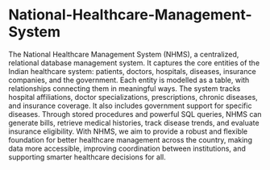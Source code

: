 # National-Healthcare-Management-System

The National Healthcare Management System (NHMS), a centralized, 
relational database management system. It captures the core entities of the Indian healthcare 
system: patients, doctors, hospitals, diseases, insurance companies, and the government. Each entity 
is modelled as a table, with relationships connecting them in meaningful ways. 
The system tracks hospital affiliations, doctor specializations, prescriptions, chronic diseases, and 
insurance coverage. It also includes government support for specific diseases. Through stored 
procedures and powerful SQL queries, NHMS can generate bills, retrieve medical histories, track 
disease trends, and evaluate insurance eligibility. 
With NHMS, we aim to provide a robust and flexible foundation for better healthcare management 
across the country, making data more accessible, improving coordination between institutions, and 
supporting smarter healthcare decisions for all.
